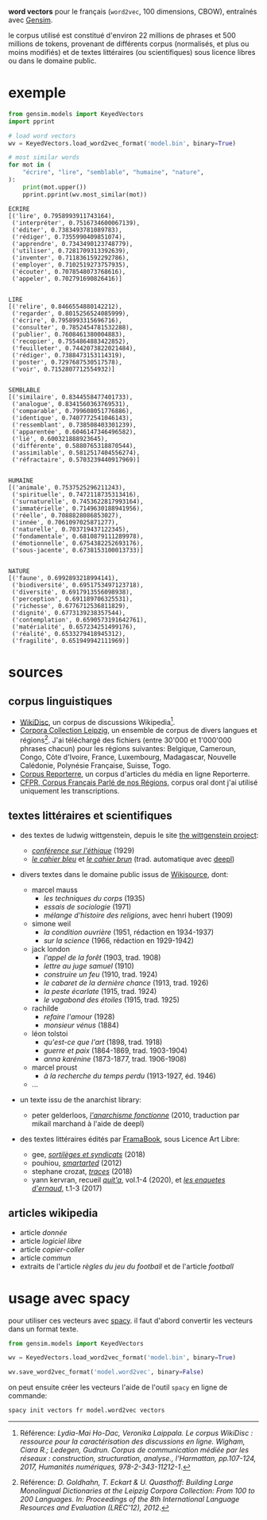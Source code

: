__word vectors__ pour le français (`word2vec`, 100 dimensions, CBOW), entraînés avec [Gensim](https://radimrehurek.com/gensim/).

le corpus utilisé est constitué d'environ 22 millions de phrases et 500 millions de tokens, provenant de différents corpus (normalisés, et plus ou moins modifiés) et de textes littéraires (ou scientifiques) sous licence libres ou dans le domaine public.

exemple
=======

```python
from gensim.models import KeyedVectors
import pprint

# load word vectors
wv = KeyedVectors.load_word2vec_format('model.bin', binary=True)

# most similar words
for mot in (
    "écrire", "lire", "semblable", "humaine", "nature",
):
    print(mot.upper())
    pprint.pprint(wv.most_similar(mot))
```

```
ÉCRIRE
[('lire', 0.7958993911743164),
 ('interpréter', 0.7516734600067139),
 ('éditer', 0.7383493781089783),
 ('rédiger', 0.7355990409851074),
 ('apprendre', 0.7343490123748779),
 ('utiliser', 0.7281709313392639),
 ('inventer', 0.7118361592292786),
 ('employer', 0.7102519273757935),
 ('écouter', 0.7078548073768616),
 ('appeler', 0.702791690826416)]


LIRE
[('relire', 0.8466554880142212),
 ('regarder', 0.8015256524085999),
 ('écrire', 0.7958993315696716),
 ('consulter', 0.7852454781532288),
 ('publier', 0.7608461380004883),
 ('recopier', 0.7554864883422852),
 ('feuilleter', 0.7442073822021484),
 ('rédiger', 0.7388473153114319),
 ('poster', 0.7297687530517578),
 ('voir', 0.7152807712554932)]


SEMBLABLE
[('similaire', 0.8344558477401733),
 ('analogue', 0.8341560363769531),
 ('comparable', 0.799608051776886),
 ('identique', 0.7407772541046143),
 ('ressemblant', 0.738508403301239),
 ('apparentée', 0.6046147346496582),
 ('lié', 0.600321888923645),
 ('différente', 0.5880765318870544),
 ('assimilable', 0.5812517404556274),
 ('réfractaire', 0.5703239440917969)]


HUMAINE
[('animale', 0.7537525296211243),
 ('spirituelle', 0.7472118735313416),
 ('surnaturelle', 0.7453622817993164),
 ('immatérielle', 0.7149630188941956),
 ('réelle', 0.7088828086853027),
 ('innée', 0.7061097025871277),
 ('naturelle', 0.703719437122345),
 ('fondamentale', 0.6810879111289978),
 ('émotionnelle', 0.6754382252693176),
 ('sous-jacente', 0.6738153100013733)]


NATURE
[('faune', 0.6992893218994141),
 ('biodiversité', 0.6951753497123718),
 ('diversité', 0.6917913556098938),
 ('perception', 0.691189706325531),
 ('richesse', 0.6776712536811829),
 ('dignité', 0.6773139238357544),
 ('contemplation', 0.6590573191642761),
 ('matérialité', 0.657234251499176),
 ('réalité', 0.6533279418945312),
 ('fragilité', 0.651949942111969)]
```

sources
=======

corpus linguistiques
--------------------

- [WikiDisc](https://www.ortolang.fr/market/corpora/wikidisc), un corpus de discussions Wikipedia[^1].
- [Corpora Collection Leipzig](https://wortschatz.uni-leipzig.de/en/download/French), un ensemble de corpus de divers langues et régions[^2]. J'ai téléchargé des fichiers (entre 30'000 et 1'000'000 phrases chacun) pour les régions suivantes: Belgique, Cameroun, Congo, Côte d'Ivoire, France, Luxembourg, Madagascar, Nouvelle Calédonie, Polynésie Française, Suisse, Togo.
- [Corpus Reporterre](https://www.ortolang.fr/market/corpora/corpus-reporterre), un corpus d'articles du média en ligne Reporterre.
- [CFPR, Corpus Français Parlé de nos Régions](https://cfpr.huma-num.fr/), corpus oral dont j'ai utilisé uniquement les transcriptions.

[^1]: Référence: _Lydia-Mai Ho-Dac, Veronika Laippala. Le corpus WikiDisc : ressource pour la caractérisation des discussions en ligne. Wigham, Ciara R.; Ledegen, Gudrun. Corpus de communication médiée par les réseaux : construction, structuration, analyse., l'Harmattan, pp.107-124, 2017, Humanités numériques, 978-2-343-11212-1_. 

[^2]: Référence: _D. Goldhahn, T. Eckart & U. Quasthoff: Building Large Monolingual Dictionaries at the Leipzig Corpora Collection: From 100 to 200 Languages. In: Proceedings of the 8th International Language Resources and Evaluation (LREC'12), 2012_.

textes littéraires et scientifiques
-----------------------------------

- des textes de ludwig wittgenstein, depuis le site [the wittgenstein project](https://www.wittgensteinproject.org/w/index.php?title=Main_Page):
    - [_conférence sur l'éthique_](https://www.wittgensteinproject.org/w/index.php/Une_conf%C3%A9rence_sur_l%E2%80%99Ethique) (1929)
    - [_le cahier bleu_](https://www.wittgensteinproject.org/w/index.php/Blue_Book) et [_le cahier brun_](https://wittgensteinproject.org/w/index.php/Brown_Book) (trad. automatique avec [deepl](https://www.deepl.com/en/translator))

- divers textes dans le domaine public issus de [Wikisource](https://fr.wikisource.org/wiki/Wikisource:Accueil), dont:
    - marcel mauss
        - _les techniques du corps_ (1935)
        - _essais de sociologie_ (1971)
        - _mélange d'histoire des religions_, avec henri hubert (1909)
    - simone weil
        - _la condition ouvrière_ (1951, rédaction en 1934-1937)
        - _sur la science_ (1966, rédaction en 1929-1942)
    - jack london
        - _l'appel de la forêt_ (1903, trad. 1908)
        - _lettre au juge samuel_ (1910)
        - _construire un feu_ (1910, trad. 1924)
        - _le cabaret de la dernière chance_ (1913, trad. 1926)
        - _la peste écarlate_ (1915, trad. 1924)
        - _le vagabond des étoiles_ (1915, trad. 1925)
    - rachilde
        - _refaire l'amour_ (1928)
        - _monsieur vénus_ (1884)
    - léon tolstoi
        - _qu'est-ce que l'art_ (1898, trad. 1918)
        - _guerre et paix_ (1864-1869, trad. 1903-1904)
        - _anna karénine_ (1873-1877, trad. 1906-1908)
    - marcel proust
        - _à la recherche du temps perdu_ (1913-1927, éd. 1946)
    - ...

- un texte issu de the anarchist library:
    - peter gelderloos, [_l'anarchisme fonctionne_](https://fr.anarchistlibraries.net/library/peter-gelderloos-anarchie-fonctionne) (2010, traduction par mikail marchand à l'aide de deepl)

- des textes littéraires édités par [FramaBook](https://archives.framabook.org/category/romans/index.html), sous Licence Art Libre:
    - gee, [_sortilèges et syndicats_](https://archives.framabook.org/working-class-heroic-fantasy/index.html) (2018)
    - pouhiou, [_smartarted_](https://archives.framabook.org/smartarded-le-cycle-des-noenautes-ii/index.html) (2012)
    - stephane crozat, [_traces_](https://archives.framabook.org/traces/index.html) (2018)
    - yann kervran, recueil [_quit'a_](https://archives.framabook.org/qita_01/index.html), vol.1-4 (2020), et [_les enquetes d'ernaud_](https://archives.framabook.org/la-nef-des-loups/index.html), t.1-3 (2017)

articles wikipedia
------------------

- article _donnée_
- article _logiciel libre_
- article _copier-coller_
- article _commun_
- extraits de l'article _règles du jeu du football_ et de l'article _football_

usage avec spacy
================

pour utiliser ces vecteurs avec [spacy](https://spacy.io/). il faut d'abord convertir les vecteurs dans un format texte.

```python
from gensim.models import KeyedVectors

wv = KeyedVectors.load_word2vec_format('model.bin', binary=True)

wv.save_word2vec_format('model.word2vec', binary=False)
```

on peut ensuite créer les vecteurs l'aide de l'outil `spacy` en ligne de commande:

```bash
spacy init vectors fr model.word2vec vectors
```
